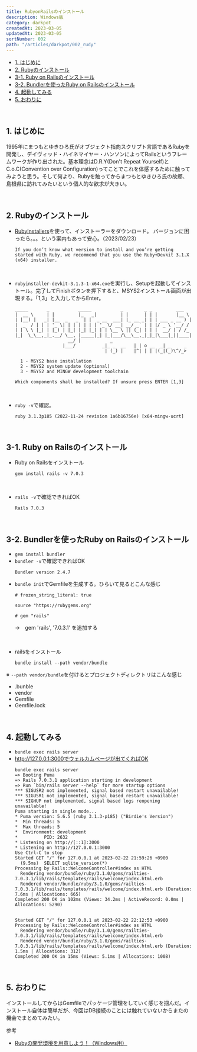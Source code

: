```yaml
---
title: RubyonRailsのインストール
description: Windows版
category: darkpot
createdAt: 2023-03-05
updatedAt: 2023-03-05
sortNumber: 002
path: "/articles/darkpot/002_rudy"
---
```


<nuxt-content-wrapper>

- [1. はじめに](#1-はじめに)
- [2. Rubyのインストール](#2-rubyのインストール)
- [3-1. Ruby on Railsのインストール](#3-1-ruby-on-railsのインストール)
- [3-2. Bundlerを使ったRuby on Railsのインストール](#3-2-bundlerを使ったruby-on-railsのインストール)
- [4. 起動してみる](#4-起動してみる)
- [5. おわりに](#5-おわりに)

<br>

## 1. はじめに
1995年にまつもとゆきひろ氏がオブジェクト指向スクリプト言語であるRubyを開発し、デイヴィッド・ハイネマイヤー・ハンソンによってRailsというフレームワークが作り出された。基本理念はD.R.Y(Don't Repeat Yourself)とC.o.C(Convention over Configuration)ってことでこれを体感するために触ってみようと思う。そして何より、Rubyを触ってからまつもとゆきひろ氏の故郷、島根県に訪れてみたいという個人的な欲求が大きい。

<br>

## 2. Rubyのインストール
- [RubyInstallers](https://rubyinstaller.org/downloads/)を使って、インストーラーをダウンロード。
バージョンに困ったら。。。という案内もあって安心。（2023/02/23）
  ```
  If you don’t know what version to install and you’re getting started with Ruby, we recommend that you use the Ruby+Devkit 3.1.X (x64) installer.
  ```

<br>

- `rubyinstaller-devkit-3.1.3-1-x64.exe`を実行し、Setupを起動してインストール。完了してFinishボタンを押下すると、MSYS2インストール画面が出現する。「1,3」と入力してからEnter。

  ```
  _____       _           _____           _        _ _         ___
  |  __ \     | |         |_   _|         | |      | | |       |__ \
  | |__) |   _| |__  _   _  | |  _ __  ___| |_ __ _| | | ___ _ __ ) |
  |  _  / | | | '_ \| | | | | | | '_ \/ __| __/ _` | | |/ _ \ '__/ /
  | | \ \ |_| | |_) | |_| |_| |_| | | \__ \ || (_| | | |  __/ | / /_
  |_|  \_\__,_|_.__/ \__, |_____|_| |_|___/\__\__,_|_|_|\___|_||____|
                      __/ |           _
                    |___/          _|_ _  __   | | o __  _| _     _
                                    | (_) |    |^| | | |(_|(_)\^/_>

    1 - MSYS2 base installation
    2 - MSYS2 system update (optional)
    3 - MSYS2 and MINGW development toolchain

  Which components shall be installed? If unsure press ENTER [1,3]
  ```

<br>

- `ruby -v`で確認。
  ```
  ruby 3.1.3p185 (2022-11-24 revision 1a6b16756e) [x64-mingw-ucrt]
  ```

<br>

## 3-1. Ruby on Railsのインストール
- Ruby on Railsをインストール
  ```
  gem install rails -v 7.0.3
  ```

<br>

- `rails -v`で確認できればOK
  ```
  Rails 7.0.3
  ```

<br>

## 3-2. Bundlerを使ったRuby on Railsのインストール
- `gem install bundler`
- `bundler -v`で確認できればOK
  ```
  Bundler version 2.4.7
  ```
- `bundle init`でGemfileを生成する。ひらいて見るとこんな感じ
  ```
  # frozen_string_literal: true

  source "https://rubygems.org"

  # gem "rails"
  ```
  →　gem 'rails', '7.0.3.1' を追加する

<br>

- railsをインストール
  ```
  bundle install --path vendor/bundle
  ```
※ `--path vendor/bundle`を付けるとプロジェクトディレクトリはこんな感じ
- .bunble
- vendor
- Gemfile
- Gemfile.lock

<br>

## 4. 起動してみる
- `bundle exec rails server`
- http://127.0.0.1:3000でウェルカムページが出てくればOK
  ```
  bundle exec rails server
  => Booting Puma
  => Rails 7.0.3.1 application starting in development
  => Run `bin/rails server --help` for more startup options
  *** SIGUSR2 not implemented, signal based restart unavailable!
  *** SIGUSR1 not implemented, signal based restart unavailable!
  *** SIGHUP not implemented, signal based logs reopening unavailable!
  Puma starting in single mode...
  * Puma version: 5.6.5 (ruby 3.1.3-p185) ("Birdie's Version")
  *  Min threads: 5
  *  Max threads: 5
  *  Environment: development
  *          PID: 2632
  * Listening on http://[::1]:3000
  * Listening on http://127.0.0.1:3000
  Use Ctrl-C to stop
  Started GET "/" for 127.0.0.1 at 2023-02-22 21:59:26 +0900
    (9.5ms)  SELECT sqlite_version(*)
  Processing by Rails::WelcomeController#index as HTML
    Rendering vendor/bundle/ruby/3.1.0/gems/railties-7.0.3.1/lib/rails/templates/rails/welcome/index.html.erb
    Rendered vendor/bundle/ruby/3.1.0/gems/railties-7.0.3.1/lib/rails/templates/rails/welcome/index.html.erb (Duration: 7.6ms | Allocations: 665)
  Completed 200 OK in 102ms (Views: 34.2ms | ActiveRecord: 0.0ms | Allocations: 5290)


  Started GET "/" for 127.0.0.1 at 2023-02-22 22:12:53 +0900
  Processing by Rails::WelcomeController#index as HTML
    Rendering vendor/bundle/ruby/3.1.0/gems/railties-7.0.3.1/lib/rails/templates/rails/welcome/index.html.erb
    Rendered vendor/bundle/ruby/3.1.0/gems/railties-7.0.3.1/lib/rails/templates/rails/welcome/index.html.erb (Duration: 1.5ms | Allocations: 312)
  Completed 200 OK in 15ms (Views: 5.1ms | Allocations: 1008)
  ```

<br>

## 5. おわりに
インストールしてからはGemfileでパッケージ管理をしていく感じを掴んだ。インストール自体は簡単だが、今回はDB接続のことには触れていないからまたの機会でまとめてみたい。


参考
- [Rubyの開発環境を用意しよう！（Windows用）](https://prog-8.com/docs/ruby-env-win)


</nuxt-content-wrapper>
